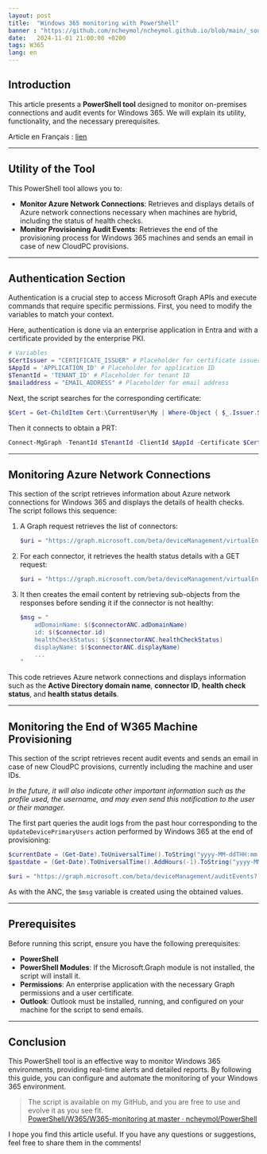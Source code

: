 ```yaml
---
layout: post
title:  "Windows 365 monitoring with PowerShell"
banner : "https://github.com/ncheymol/ncheymol.github.io/blob/main/_sources/w365-monitoring/1.jpg?raw=true"
date:   2024-11-01 21:00:00 +0200
tags: W365
lang: en
---
```



## Introduction
This article presents a **PowerShell tool** designed to monitor on-premises connections and audit events for Windows 365. We will explain its utility, functionality, and the necessary prerequisites.

Article en Français : [lien](https://ncheymol.github.io/w365/2024/11/01/Surveillance-de-Windows-365-avec-PowerShell.html)

---

## Utility of the Tool

This PowerShell tool allows you to:

- **Monitor Azure Network Connections**: Retrieves and displays details of Azure network connections necessary when machines are hybrid, including the status of health checks.
- **Monitor Provisioning Audit Events**: Retrieves the end of the provisioning process for Windows 365 machines and sends an email in case of new CloudPC provisions.

---

## Authentication Section

Authentication is a crucial step to access Microsoft Graph APIs and execute commands that require specific permissions. First, you need to modify the variables to match your context.

Here, authentication is done via an enterprise application in Entra and with a certificate provided by the enterprise PKI.

```powershell
# Variables
$CertIssuer = "CERTIFICATE_ISSUER" # Placeholder for certificate issuer
$AppId = 'APPLICATION_ID' # Placeholder for application ID
$TenantId = 'TENANT_ID' # Placeholder for tenant ID
$mailaddress = "EMAIL_ADDRESS" # Placeholder for email address
```

Next, the script searches for the corresponding certificate:

```powershell
$Cert = Get-ChildItem Cert:\CurrentUser\My | Where-Object { $_.Issuer.StartsWith("$($CertIssuer)") }
```

Then it connects to obtain a PRT:

```powershell
Connect-MgGraph -TenantId $TenantId -ClientId $AppId -Certificate $Cert
```

---

## Monitoring Azure Network Connections

This section of the script retrieves information about Azure network connections for Windows 365 and displays the details of health checks. The script follows this sequence:

1. A Graph request retrieves the list of connectors:

    ```powershell
    $uri = "https://graph.microsoft.com/beta/deviceManagement/virtualEndpoint/onPremisesConnections"
    ```

2. For each connector, it retrieves the health status details with a GET request:

    ```powershell
    $uri = "https://graph.microsoft.com/beta/deviceManagement/virtualEndpoint/onPremisesConnections/$($connectorANC.id)?select=healthCheckStatusDetails"
    ```

3. It then creates the email content by retrieving sub-objects from the responses before sending it if the connector is not healthy:

    ```powershell
    $msg = "
        adDomainName: $($connectorANC.adDomainName)
        id: $($connector.id)
        healthCheckStatus: $($connectorANC.healthCheckStatus)
        displayName: $($connectorANC.displayName)
        ...
    "
    ```

This code retrieves Azure network connections and displays information such as the **Active Directory domain name**, **connector ID**, **health check status**, and **health status details**.

---

## Monitoring the End of W365 Machine Provisioning

This section of the script retrieves recent audit events and sends an email in case of new CloudPC provisions, currently including the machine and user IDs.

*In the future, it will also indicate other important information such as the profile used, the username, and may even send this notification to the user or their manager.*

The first part queries the audit logs from the past hour corresponding to the `UpdateDevicePrimaryUsers` action performed by Windows 365 at the end of provisioning:

```powershell
$currentDate = (Get-Date).ToUniversalTime().ToString("yyyy-MM-ddTHH:mm:ss.fffZ")
$pastdate = (Get-Date).ToUniversalTime().AddHours(-1).ToString("yyyy-MM-ddTHH:mm:ss.000Z")

$uri = "https://graph.microsoft.com/beta/deviceManagement/auditEvents?`$filter=activityType eq 'UpdateDevicePrimaryUsers ManagedDevice' and activityDateTime gt $pastdate and activityDateTime le $currentdate&`$orderby=activityDateTime desc"
```

As with the ANC, the `$msg` variable is created using the obtained values.

---

## Prerequisites

Before running this script, ensure you have the following prerequisites:

- **PowerShell**
- **PowerShell Modules**: If the Microsoft.Graph module is not installed, the script will install it.
- **Permissions**: An enterprise application with the necessary Graph permissions and a user certificate.
- **Outlook**: Outlook must be installed, running, and configured on your machine for the script to send emails.

---

## Conclusion

This PowerShell tool is an effective way to monitor Windows 365 environments, providing real-time alerts and detailed reports. By following this guide, you can configure and automate the monitoring of your Windows 365 environment.

> The script is available on my GitHub, and you are free to use and evolve it as you see fit.  
> [PowerShell/W365/W365-monitoring at master · ncheymol/PowerShell](https://github.com/ncheymol/PowerShell/tree/master/W365/W365-monitoring)

I hope you find this article useful. If you have any questions or suggestions, feel free to share them in the comments!